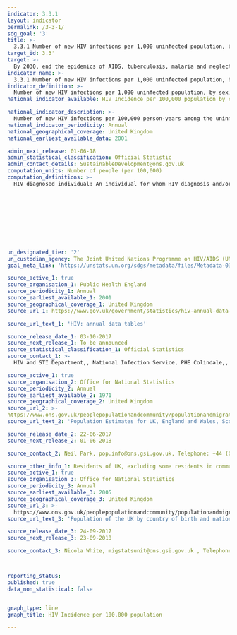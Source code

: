 ```yaml
---
indicator: 3.3.1
layout: indicator
permalink: /3-3-1/
sdg_goal: '3'
title: >-
  3.3.1 Number of new HIV infections per 1,000 uninfected population, by sex, age and key populations
target_id: 3.3'
target: >-
  By 2030, end the epidemics of AIDS, tuberculosis, malaria and neglected tropical diseases and combat hepatitis, water-borne diseases and other communicable diseases.
indicator_name: >-
  3.3.1 Number of new HIV infections per 1,000 uninfected population, by sex, age and key populations
indicator_definition: >-
  Number of new HIV infections per 1,000 uninfected population, by sex, age and key populations
national_indicator_available: HIV Incidence per 100,000 population by country, age, sex and region of birth.

national_indicator_description: >-
  Number of new HIV infections per 100,000 person-years among the uninfected population. The incidence rate is the number of new cases per population at risk in a given time period.
national_indicator_periodicity: Annual
national_geographical_coverage: United Kingdom
national_earliest_available_data: 2001

admin_next_release: 01-06-18
admin_statistical_classification: Official Statistic
admin_contact_details: SustainableDevelopment@ons.gov.uk
computation_units: Number of people (per 100,000)
computation_definitions: >-
  HIV diagnosed individual: An individual for whom HIV diagnosis and/or AIDS, and/or death with HIV positive has been reported. Incidence: The rate of new (or newly diagnosed) cases of the disease.










un_designated_tier: '2'
un_custodian_agency: The Joint United Nations Programme on HIV/AIDS (UNAIDS)
goal_meta_link: 'https://unstats.un.org/sdgs/metadata/files/Metadata-03-03-01.pdf'

source_active_1: true
source_organisation_1: Public Health England
source_periodicity_1: Annual
source_earliest_available_1: 2001
source_geographical_coverage_1: United Kingdom
source_url_1: https://www.gov.uk/government/statistics/hiv-annual-data-tables

source_url_text_1: 'HIV: annual data tables'

source_release_date_1: 03-10-2017
source_next_release_1: To be announced
source_statistical_classification_1: Official Statistics
source_contact_1: >-
  HIV and STI Department,, National Infection Service, PHE Colindale,, 61 Colindale Avenue, London NW9 5EQ., harsqueries@phe.gov.uk, 

source_active_1: true
source_organisation_2: Office for National Statistics
source_periodicity_2: Annual
source_earliest_available_2: 1971
source_geographical_coverage_2: United Kingdom
source_url_2: >-
https://www.ons.gov.uk/peoplepopulationandcommunity/populationandmigration/populationestimates/datasets/populationestimatesforukenglandandwalesscotlandandnorthernireland
source_url_text_2: 'Population Estimates for UK, England and Wales, Scotland and Northern Ireland'

source_release_date_2: 22-06-2017
source_next_release_2: 01-06-2018

source_contact_2: Neil Park, pop.info@ons.gsi.gov.uk, Telephone: +44 (0)1329 444661

source_other_info_1: Residents of UK, excluding some residents in communal establishments, by nation of birth and citizenship. Estimates from the Annual Population Survey
source_active_1: true
source_organisation_3: Office for National Statistics
source_periodicity_3: Annual
source_earliest_available_3: 2005
source_geographical_coverage_3: United Kingdom
source_url_3: >-
  https://www.ons.gov.uk/peoplepopulationandcommunity/populationandmigration/internationalmigration/datasets/populationoftheunitedkingdombycountryofbirthandnationality
source_url_text_3: 'Population of the UK by country of birth and nationality'

source_release_date_3: 24-09-2017
source_next_release_3: 23-09-2018

source_contact_3: Nicola White, migstatsunit@ons.gsi.gov.uk , Telephone: +44 (0)1329 444097



reporting_status: 
published: true
data_non_statistical: false


graph_type: line
graph_title: HIV Incidence per 100,000 population

---
```



